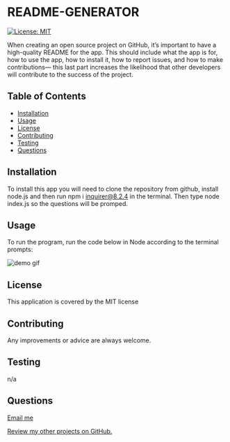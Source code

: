 # README-GENERATOR
[![License: MIT](https://img.shields.io/badge/License-MIT-yellow.svg)](https://opensource.org/licenses/MIT)

When creating an open source project on GitHub, it’s important to have a high-quality README for the app. This should include what the app is for, how to use the app, how to install it, how to report issues, and how to make contributions&mdash; this last part increases the likelihood that other developers will contribute to the success of the project. 

## Table of Contents
  * [Installation](#installation)
  * [Usage](#usage)
  * [License](#license)
  * [Contributing](#contributing)
  * [Testing](#testing)
  * [Questions](#questions)



## Installation

To install this app you will need to clone the repository from github, install node.js and then run npm i inquirer@8.2.4 in the terminal. Then type node index.js so the questions will be promped.



## Usage

To run the program, run the code below in Node according to the terminal prompts:

<!-- <img src="./assets/README.GIF" widht=400 height=400> -->
![demo gif ](./assets/README.gif)




## License

This application is covered by the MIT license




## Contributing

Any improvements or advice are always welcome.




## Testing

n/a



## Questions

[Email me](mailto:rs.miranda93@gmail.com)

[Review my other projects on GitHub.](https://www.github.com/renansm93)
